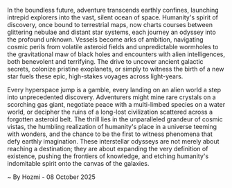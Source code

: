 
In the boundless future, adventure transcends earthly confines, launching intrepid explorers into the vast, silent ocean of space. Humanity's spirit of discovery, once bound to terrestrial maps, now charts courses between glittering nebulae and distant star systems, each journey an odyssey into the profound unknown. Vessels become arks of ambition, navigating cosmic perils from volatile asteroid fields and unpredictable wormholes to the gravitational maw of black holes and encounters with alien intelligences, both benevolent and terrifying. The drive to uncover ancient galactic secrets, colonize pristine exoplanets, or simply to witness the birth of a new star fuels these epic, high-stakes voyages across light-years.

Every hyperspace jump is a gamble, every landing on an alien world a step into unprecedented discovery. Adventurers might mine rare crystals on a scorching gas giant, negotiate peace with a multi-limbed species on a water world, or decipher the ruins of a long-lost civilization scattered across a forgotten asteroid belt. The thrill lies in the unparalleled grandeur of cosmic vistas, the humbling realization of humanity's place in a universe teeming with wonders, and the chance to be the first to witness phenomena that defy earthly imagination. These interstellar odysseys are not merely about reaching a destination; they are about expanding the very definition of existence, pushing the frontiers of knowledge, and etching humanity's indomitable spirit onto the canvas of the galaxies.

~ By Hozmi - 08 October 2025
